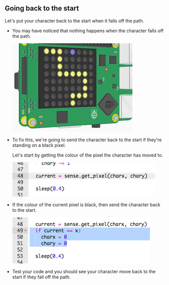 ## Going back to the start

Let's put your character back to the start when it falls off the path.

+ You may have noticed that nothing happens when the character falls off the path.
    
    ![zrzut ekranu](images/tightrope-off-path.png)

+ To fix this, we're going to send the character back to the start if they're standing on a black pixel.
    
    Let's start by getting the colour of the pixel the character has moved to.
    
    ![zrzut ekranu](images/tightrope-get-pixel.png)

+ If the colour of the current pixel is black, then send the character back to the start.
    
    ![zrzut ekranu](images/tightrope-reset.png)

+ Test your code and you should see your character move back to the start if they fall off the path.